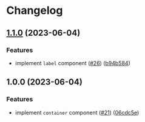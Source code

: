 # Changelog

## [1.1.0](https://github.com/wholesome-ghoul/allaround-components/compare/container-v1.0.0...container-v1.1.0) (2023-06-04)


### Features

* implement `label` component ([#26](https://github.com/wholesome-ghoul/allaround-components/issues/26)) ([b94b584](https://github.com/wholesome-ghoul/allaround-components/commit/b94b58475c8a068d6a235a9cbb46906e710818c5))

## 1.0.0 (2023-06-04)


### Features

* implement `container` component ([#21](https://github.com/wholesome-ghoul/allaround-components/issues/21)) ([06cdc5e](https://github.com/wholesome-ghoul/allaround-components/commit/06cdc5e48f94166320c1a3e36516ac34b2145e38))
